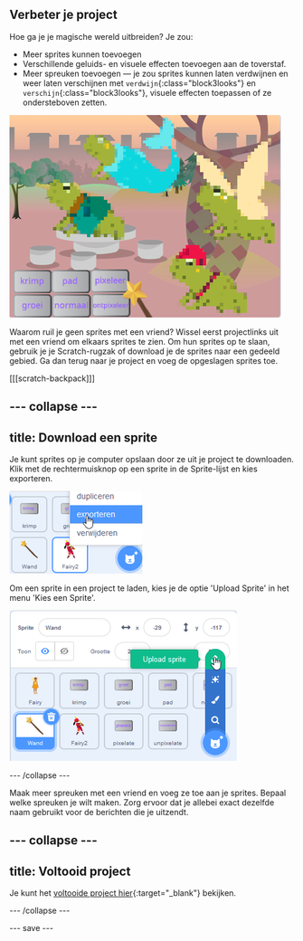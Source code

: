 ## Verbeter je project

Hoe ga je je magische wereld uitbreiden? Je zou:
+ Meer sprites kunnen toevoegen
+ Verschillende geluids- en visuele effecten toevoegen aan de toverstaf.
+ Meer spreuken toevoegen — je zou sprites kunnen laten verdwijnen en weer laten verschijnen met `verdwijn`{:class="block3looks"} en `verschijn`{:class="block3looks"}, visuele effecten toepassen of ze ondersteboven zetten.

![Een project met vier sprites en nieuwe pixeleer-spreukknoppen.](images/upgrade-step.png)

Waarom ruil je geen sprites met een vriend? Wissel eerst projectlinks uit met een vriend om elkaars sprites te zien. Om hun sprites op te slaan, gebruik je je Scratch-rugzak of download je de sprites naar een gedeeld gebied. Ga dan terug naar je project en voeg de opgeslagen sprites toe.

[[[scratch-backpack]]]

--- collapse ---
---
title: Download een sprite
---

Je kunt sprites op je computer opslaan door ze uit je project te downloaden. Klik met de rechtermuisknop op een sprite in de Sprite-lijst en kies exporteren.

![Het pop-upmenu in de sprite-lijst.](images/export-sprite.png)

Om een sprite in een project te laden, kies je de optie 'Upload Sprite' in het menu 'Kies een Sprite'.

![Het uitgebreide menu Kies een Sprite met de optie Upload Sprite.](images/upload-sprite.png)

--- /collapse ---

Maak meer spreuken met een vriend en voeg ze toe aan je sprites. Bepaal welke spreuken je wilt maken. Zorg ervoor dat je allebei exact dezelfde naam gebruikt voor de berichten die je uitzendt.

--- collapse ---
---
title: Voltooid project
---

Je kunt het [voltooide project hier](https://scratch.mit.edu/projects/518413238/){:target="_blank"} bekijken.

--- /collapse ---

--- save ---
